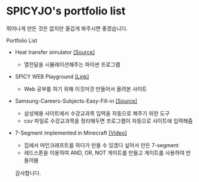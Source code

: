 # SPICYJO's portfolio list
뛰어나게 만든 것은 없지만 즐겁게 봐주시면 좋겠습니다.

Portfolio List
- Heat transfer simulator [[Source]](https://github.com/SPICYJO/thermal-fin-simulator/tree/mechlab2)
  - 열전달을 시뮬레이션해주는 파이썬 프로그램
- SPICY WEB Playground [[Link]](http://spicyweb.pythonanywhere.com/)
  - Web 공부를 하기 위해 이것저것 만들어서 올려본 사이트
- Samsung-Careers-Subjects-Easy-Fill-in [[Source]](https://github.com/SPICYJO/samsung-careers-subjects-easy-fillin)
  - 삼성채용 사이트에서 수강교과목 입력을 자동으로 해주기 위한 도구
  - csv 파일로 수강교과목을 정리해두면 프로그램이 자동으로 사이트에 입력해줌
- 7-Segment implemented in Minecraft [[Video]](https://www.youtube.com/watch?v=Lc_JC8Pt12k&t=135s)
  - 집에서 마인크래프트를 하다가 만들 수 있겠다 싶어서 만든 7-segment
  - 레드스톤을 이용하여 AND, OR, NOT 게이트를 만들고 게이트를 사용하여 만들어봄
  
  감사합니다.
